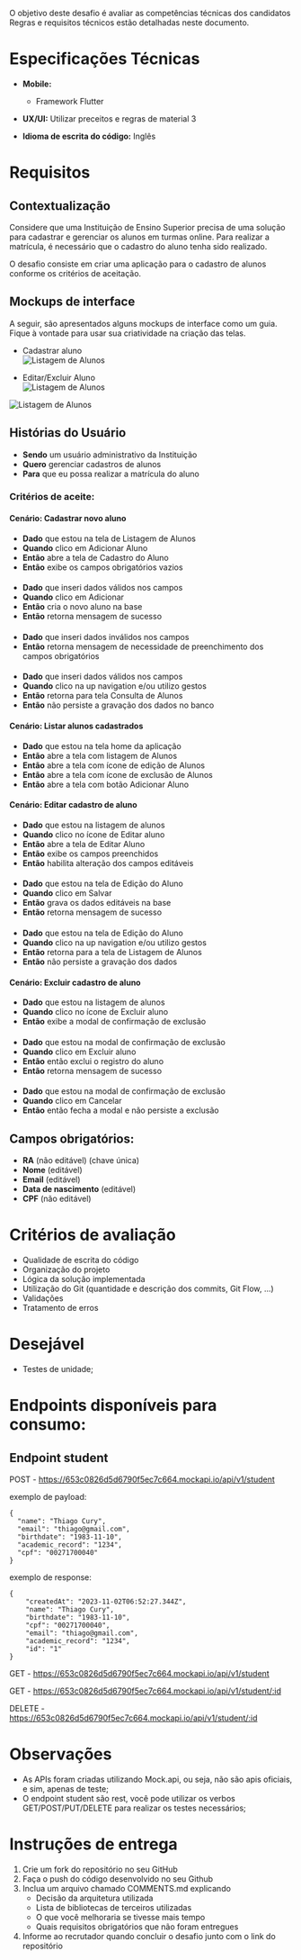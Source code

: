 
O objetivo deste desafio é avaliar as competências técnicas dos candidatos Regras e requisitos técnicos estão detalhadas neste documento.

# Especificações Técnicas
- **Mobile:**
  - Framework Flutter

- **UX/UI:** Utilizar preceitos e regras de material 3

- **Idioma de escrita do código:** Inglês

# Requisitos
## Contextualização
Considere que uma Instituição de Ensino Superior precisa de uma solução
para cadastrar e gerenciar os alunos em turmas online.
Para realizar a matrícula, é necessário que o cadastro do aluno tenha sido realizado.

O desafio consiste em criar uma aplicação para o cadastro de alunos conforme os critérios de aceitação.

## Mockups de interface
A seguir, são apresentados alguns mockups de interface como um guia. Fique à vontade para usar sua criatividade na criação das telas.

* Cadastrar aluno  
![Listagem de Alunos](/mockups/student.png)  

* Editar/Excluir Aluno  
![Listagem de Alunos](/mockups/edit_student.png)  

![Listagem de Alunos](/mockups/list_student.png)  

## Histórias do Usuário
- **Sendo** um usuário administrativo da Instituição
- **Quero** gerenciar cadastros de alunos
- **Para** que eu possa realizar a matrícula do aluno

### Critérios de aceite:

#### Cenário: Cadastrar novo aluno
- **Dado** que estou na tela de Listagem de Alunos
- **Quando** clico em Adicionar Aluno
- **Então** abre a tela de Cadastro do Aluno
- **Então** exibe os campos obrigatórios vazios

####
- **Dado** que inseri dados válidos nos campos
- **Quando** clico em Adicionar
- **Então** cria o novo aluno na base
- **Então** retorna mensagem de sucesso

####
- **Dado** que inseri dados inválidos nos campos
- **Então** retorna mensagem de necessidade de preenchimento dos campos obrigatórios

####
- **Dado** que inseri dados válidos nos campos
- **Quando** clico na up navigation e/ou utilizo gestos
- **Então** retorna para tela Consulta de Alunos
- **Então** não persiste a gravação dos dados no banco

#### Cenário: Listar alunos cadastrados
- **Dado** que estou na tela home da aplicação
- **Então** abre a tela com listagem de Alunos
- **Então** abre a tela com ícone de edição de Alunos
- **Então** abre a tela com ícone de exclusão de Alunos
- **Então** abre a tela com botão Adicionar Aluno

#### Cenário: Editar cadastro de aluno
- **Dado** que estou na listagem de alunos
- **Quando** clico no ícone de Editar aluno
- **Então** abre a tela de Editar Aluno
- **Então** exibe os campos preenchidos
- **Então** habilita alteração dos campos editáveis

####
- **Dado** que estou na tela de Edição do Aluno
- **Quando** clico em Salvar
- **Então** grava os dados editáveis na base
- **Então** retorna mensagem de sucesso

####
- **Dado** que estou na tela de Edição do Aluno
- **Quando** clico na up navigation e/ou utilizo gestos
- **Então** retorna para a tela de Listagem de Alunos
- **Então** não persiste a gravação dos dados

#### Cenário: Excluir cadastro de aluno
- **Dado** que estou na listagem de alunos
- **Quando** clico no ícone de Excluir aluno
- **Então** exibe a modal de confirmação de exclusão

####
- **Dado** que estou na modal de confirmação de exclusão
- **Quando** clico em Excluir aluno
- **Então** então exclui o registro do aluno
- **Então** retorna mensagem de sucesso

####
- **Dado** que estou na modal de confirmação de exclusão
- **Quando** clico em Cancelar
- **Então** então fecha a modal e não persiste a exclusão

## Campos obrigatórios:
- **RA** (não editável) (chave única)
- **Nome** (editável)
- **Email** (editável)
- **Data de nascimento** (editável)
- **CPF** (não editável)

# Critérios de avaliação
- Qualidade de escrita do código
- Organização do projeto
- Lógica da solução implementada
- Utilização do Git (quantidade e descrição dos commits, Git Flow, ...)
- Validações
- Tratamento de erros

# Desejável

- Testes de unidade;

# Endpoints disponíveis para consumo:

## Endpoint student

POST - https://653c0826d5d6790f5ec7c664.mockapi.io/api/v1/student

exemplo de payload:
```
{
  "name": "Thiago Cury",
  "email": "thiago@gmail.com",
  "birthdate": "1983-11-10",
  "academic_record": "1234",
  "cpf": "00271700040"
}
```

exemplo de response:
```
{
	"createdAt": "2023-11-02T06:52:27.344Z",
	"name": "Thiago Cury",
	"birthdate": "1983-11-10",
	"cpf": "00271700040",
	"email": "thiago@gmail.com",
	"academic_record": "1234",
	"id": "1"
}
```

GET - https://653c0826d5d6790f5ec7c664.mockapi.io/api/v1/student

GET - https://653c0826d5d6790f5ec7c664.mockapi.io/api/v1/student/:id

DELETE - https://653c0826d5d6790f5ec7c664.mockapi.io/api/v1/student/:id

# Observações
- As APIs foram criadas utilizando Mock.api, ou seja, não são apis oficiais, e sim, apenas de teste;
- O endpoint student são rest, você pode utilizar os verbos GET/POST/PUT/DELETE para realizar os testes necessários;

# Instruções de entrega
1. Crie um fork do repositório no seu GitHub
2. Faça o push do código desenvolvido no seu Github
3. Inclua um arquivo chamado COMMENTS.md explicando
    - Decisão da arquitetura utilizada
    - Lista de bibliotecas de terceiros utilizadas
    - O que você melhoraria se tivesse mais tempo
    - Quais requisitos obrigatórios que não foram entregues
4. Informe ao recrutador quando concluir o desafio junto com o link do repositório